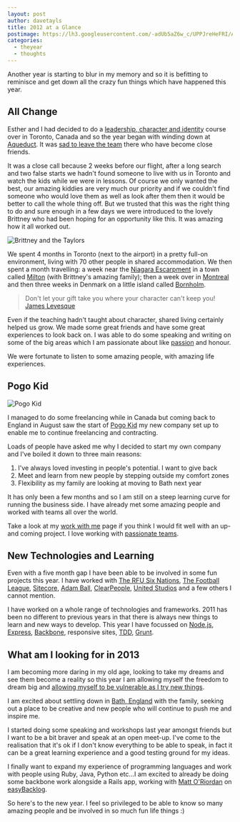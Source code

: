 ```yaml
---
layout: post
author: davetayls
title: 2012 at a Glance
postimage: https://lh3.googleusercontent.com/-adUb5aZ6w_c/UPPJreHeFRI/AAAAAAAAujo/Xo3focCJwB0/s800/2012.jpg
categories:
  - theyear
  - thoughts
---
```


Another year is starting to blur in my memory and so it is befitting to reminisce and get down all the crazy fun things which have happened this year.

## All Change

Esther and I had decided to do a [leadership, character and identity](http://som.catchthefire.com/) course over in Toronto, Canada and so the year began with winding down at [Aqueduct](http://www.aqueduct.co.uk). It was [sad to leave the team](http://the-taylors.org/blog/2012/03/14/aqueduct-a-place-on-the-edge) there who have become close friends.

It was a close call because 2 weeks before our flight, after a long search and two false starts we hadn't found someone to live with us in Toronto and watch the kids while we were in lessons. Of course we only wanted the best, our amazing kiddies are very much our priority and if we couldn't find someone who would love them as well as look after them then it would be better to call the whole thing off. But we trusted that this was the right thing to do and sure enough in a few days we were introduced to the lovely Brittney who had been hoping for an opportunity like this. It was amazing how it all worked out.

![Brittney and the Taylors](https://lh3.googleusercontent.com/-s6qzJUyJ9Ow/UPO_Xzlc6fI/AAAAAAAAujM/ASU0qXwLXvk/s800/.jpg)

We spent 4 months in Toronto (next to the airport) in a pretty full-on environment, living with 70 other people in shared accommodation. We then spent a month travelling: a week near the [Niagara Escarpment](http://en.wikipedia.org/wiki/Niagara_Escarpment) in a town called [Milton](http://en.wikipedia.org/wiki/Milton,_Ontario) (with Brittney's amazing family); then a week over in [Montreal](http://en.wikipedia.org/wiki/Montreal) and then three weeks in Denmark on a little island called [Bornholm](http://en.wikipedia.org/wiki/Bornholm).

> Don't let your gift take you where your character can't keep you!
> [James Levesque](http://twitter.com/james_lavesque)

Even if the teaching hadn't taught about character, shared living certainly helped us grow. We made some great friends and have some great experiences to look back on. I was able to do some speaking and writing on some of the big areas which I am passionate about like [passion](http://the-taylors.org/blog/2012/07/01/find-me-a-passionate-team/) and honour.

We were fortunate to listen to some amazing people, with amazing life experiences.

## Pogo Kid

![Pogo Kid](https://lh5.googleusercontent.com/-D1X9vUSprTM/UPPJrdmEA1I/AAAAAAAAujs/G_uIHgVvKZY/s800/pogokid.jpg)

I managed to do some freelancing while in Canada but coming back to England in August saw the start of [Pogo Kid](http://pogokid.com) my new company set up to enable me to continue freelancing and contracting.

Loads of people have asked me why I decided to start my own company and I've boiled it down to three main reasons:

 1. I've always loved investing in people's potential. I want to give back
 2. Meet and learn from new people by stepping outside my comfort zones
 3. Flexibility as my family are looking at moving to Bath next year

It has only been a few months and so I am still on a steep learning curve for running the business side. I have already met some amazing people and worked with teams all over the world.

Take a look at my [work with me](http://the-taylors.org/workwithme) page if you think I would fit well with an up-and coming project. I love working with [passionate teams](http://the-taylors.org/blog/2012/07/01/find-me-a-passionate-team/).

## New Technologies and Learning
Even with a five month gap I have been able to be involved in some fun projects this year. I have worked with
[The RFU Six Nations](http://www.rfu.com),
[The Football League](http://gettothegame.football-league.co.uk/),
[Sitecore](http://www.sitecore.net),
[Adam Ball](http://adamballonline.com/),
[ClearPeople](http://www.clearpeople.com/),
[United Studios](http://www.unitedstudios.com/)
and a few others I cannot mention.

I have worked on a whole range of technologies and frameworks. 2011 has been no different to previous years in that there is always new things to learn and new ways to develop. This year I have focussed on [Node.js](http://nodejs.org), [Express](http://expressjs.com/), [Backbone](http://documentcloud.github.com/backbone/), responsive sites, [TDD](http://en.wikipedia.org/wiki/Test-driven_development), [Grunt](http://gruntjs.com/).

## What am I looking for in 2013

I am becoming more daring in my old age, looking to take my dreams and see them become a reality so this year I am allowing myself the freedom to dream big and [allowing myself to be vulnerable as I try new things](http://devdaddies.github.com).

I am excited about settling down in [Bath, England](http://en.wikipedia.org/wiki/Bath,_Somerset) with the family, seeking out a place to be creative and new people who will continue to push me and inspire me.

I started doing some speaking and workshops last year amongst friends but I want to be a bit braver and speak at an open meet-up. I've come to the realisation that it's ok if I don't know everything to be able to speak, in fact it can be a great learning experience and a good testing ground for my ideas.

I finally want to expand my experience of programming languages and work with people using Ruby, Java, Python etc...I am excited to already be doing some backbone work alongside a Rails app, working with [Matt O'Riordan](http://mattheworiordan.com/) on [easyBacklog](http://easybacklog.com).

So here's to the new year. I feel so privileged to be able to know so many amazing people and be involved in so much fun life things :)



